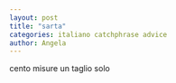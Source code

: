 ```yaml
---
layout: post
title: "sarta"
categories: italiano catchphrase advice
author: Angela
---
```


cento misure un taglio solo
